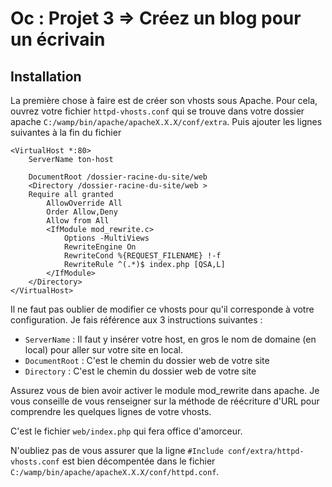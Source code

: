 # Oc : Projet 3 => Créez un blog pour un écrivain

## Installation

La première chose à faire est de créer son vhosts sous Apache.
Pour cela, ouvrez votre fichier `httpd-vhosts.conf` qui se trouve dans votre dossier apache `C:/wamp/bin/apache/apacheX.X.X/conf/extra`.
Puis ajouter les lignes suivantes à la fin du fichier
```
<VirtualHost *:80>
    ServerName ton-host

    DocumentRoot /dossier-racine-du-site/web
    <Directory /dossier-racine-du-site/web >
	Require all granted
        AllowOverride All
        Order Allow,Deny
        Allow from All
        <IfModule mod_rewrite.c>
            Options -MultiViews
            RewriteEngine On
            RewriteCond %{REQUEST_FILENAME} !-f
            RewriteRule ^(.*)$ index.php [QSA,L]
        </IfModule>
    </Directory>
</VirtualHost>
```
Il ne faut pas oublier de modifier ce vhosts pour qu'il corresponde à votre configuration. Je fais référence aux 3 instructions suivantes :
* `ServerName` : Il faut y insérer votre host, en gros le nom de domaine (en local) pour aller sur votre site en local.
* `DocumentRoot` : C'est le chemin du dossier web de votre site
* `Directory` : C'est le chemin du dossier web de votre site

Assurez vous de bien avoir activer le module mod_rewrite dans apache.
Je vous conseille de vous renseigner sur la méthode de réécriture d'URL pour comprendre les quelques lignes de votre vhosts.

C'est le fichier `web/index.php` qui fera office d'amorceur.

N'oubliez pas de vous assurer que la ligne `#Include conf/extra/httpd-vhosts.conf` est bien décompentée dans le fichier `C:/wamp/bin/apache/apacheX.X.X/conf/httpd.conf`.
